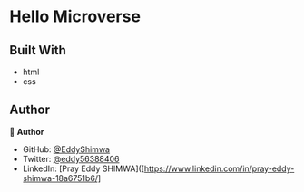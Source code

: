 # 
# Hello Microverse

## Built With

- html
- css


## Author

👤 **Author**

- GitHub: [@EddyShimwa](https://github.com/EddyShimwa)
- Twitter: [@eddy56388406](https://twitter.com/eddy56388406)
- LinkedIn: [Pray Eddy SHIMWA]([https://www.linkedin.com/in/pray-eddy-shimwa-18a6751b6/]




